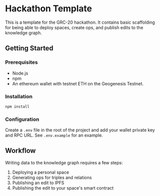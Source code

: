 # Hackathon Template

This is a template for the GRC-20 hackathon. It contains basic scaffolding for being able to deploy spaces, create ops, and publish edits to the knowledge graph.

## Getting Started

### Prerequisites

- Node.js
- npm
- An ethereum wallet with testnet ETH on the Geogenesis Testnet.

### Installation

```bash
npm install
```

### Configuration

Create a `.env` file in the root of the project and add your wallet private key and RPC URL. See `.env.example` for an example.

## Workflow

Writing data to the knowledge graph requires a few steps:

1. Deploying a personal space
2. Generating ops for triples and relations
3. Publishing an edit to IPFS
4. Publishing the edit to your space's smart contract